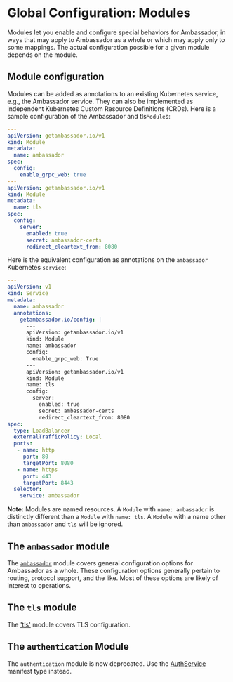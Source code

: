 # Global Configuration: Modules

Modules let you enable and configure special behaviors for Ambassador, in ways that may apply to Ambassador as a whole or which may apply only to some mappings. The actual configuration possible for a given module depends on the module.

## Module configuration

Modules can be added as annotations to an existing Kubernetes service, e.g., the Ambassador service. They can also be implemented as independent Kubernetes Custom Resource Definitions (CRDs). Here is a sample configuration of the Ambassador and tls`Module`s:

```yaml
---
apiVersion: getambassador.io/v1
kind: Module
metadata:
  name: ambassador
spec:
  config:
    enable_grpc_web: true
---
apiVersion: getambassador.io/v1
kind: Module
metadata:
  name: tls
spec:
  config:
    server:
      enabled: true
      secret: ambassador-certs
      redirect_cleartext_from: 8080
```

Here is the equivalent configuration as annotations on the `ambassador` Kubernetes `service`:

```yaml
---
apiVersion: v1
kind: Service
metadata:
  name: ambassador
  annotations:
    getambassador.io/config: |
      ---
      apiVersion: getambassador.io/v1
      kind: Module
      name: ambassador
      config:
        enable_grpc_web: True
      ---
      apiVersion: getambassador.io/v1
      kind: Module
      name: tls
      config:
        server:
          enabled: true
          secret: ambassador-certs
          redirect_cleartext_from: 8080
spec:
  type: LoadBalancer
  externalTrafficPolicy: Local
  ports:
   - name: http
     port: 80
     targetPort: 8080
   - name: https
     port: 443
     targetPort: 8443
  selector:
    service: ambassador
```

**Note:** Modules are named resources. A `Module` with `name: ambassador` is distinctly different than a `Module` with `name: tls`. A `Module` with a name other than `ambassador` and `tls` will be ignored. 
 
## The `ambassador` module

The [`ambassador`](/reference/core/ambassador) module covers general configuration options for Ambassador as a whole. These configuration options generally pertain to routing, protocol support, and the like. Most of these options are likely of interest to operations.

## The `tls` module

The ['tls'](/reference/core/tls) module covers TLS configuration.

## The `authentication` Module

The `authentication` module is now deprecated. Use the [AuthService](/reference/services/auth-service) manifest type instead.
